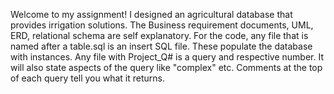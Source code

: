 Welcome to my assignment! I designed an agricultural database that provides irrigation solutions. 
The Business requirement documents, UML, ERD, relational schema are self explanatory.
For the code, any file that is named after a table.sql is an insert SQL file. These populate the database with instances.
Any file with Project_Q# is a query and respective number. It will also state aspects of the query like "complex" etc. Comments at the top of each query tell you what it returns. 
